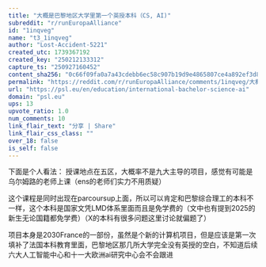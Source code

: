 ```yaml
---
title: "大概是巴黎地区大学里第一个英授本科（CS, AI)"
subreddit: "r/runEuropaAlliance"
id: "1inqveg"
name: "t3_1inqveg"
author: "Lost-Accident-5221"
created_utc: 1739367192
created_key: "250212133312"
capture_ts: "250927160452"
content_sha256: "0c66f09fa0a7a43cdebb6ec58c907b19d9e4865807ce4a892ef3d8f2dad77f94"
permalink: "https://reddit.com/r/runEuropaAlliance/comments/1inqveg/大概是巴黎地区大学里第一个英授本科cs_ai/"
url: "https://psl.eu/en/education/international-bachelor-science-ai"
domain: "psl.eu"
ups: 13
upvote_ratio: 1.0
num_comments: 10
link_flair_text: "分享 | Share"
link_flair_css_class: ""
over_18: false
is_self: false
---
```


下面是个人看法：
授课地点在五区，大概率不是九大主导的项目，感觉有可能是乌尔姆路的老师上课（ens的老师们实力不用质疑）

这个课程是同时出现在parcoursup上面，所以可以肯定和巴黎综合理工的本科不一样，这个本科是国家文凭LMD体系里面而且是免学费的（文中也有提到2025的新生无论国籍都免学费）（X的本科有很多问题这里讨论就偏题了）

项目本身是2030France的一部份，虽然是个新的计算机项目，但是应该是第一次填补了法国本科教育里面，巴黎地区那几所大学完全没有英授的空白，不知道后续六大人工智能中心和十一大欧洲ai研究中心会不会跟进
